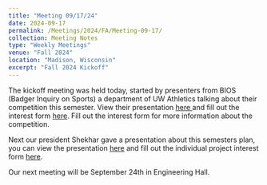 ```yaml
---
title: "Meeting 09/17/24"
date: 2024-09-17
permalink: /Meetings/2024/FA/Meeting-09-17/
collection: Meeting Notes
type: "Weekly Meetings"
venue: "Fall 2024"
location: "Madison, Wisconsin"
excerpt: "Fall 2024 Kickoff"
---
```

The kickoff meeting was held today, started by presenters from BIOS (Badger Inquiry on Sports) a department of UW Athletics talking about their competition this semester. View their presentation [here ](https://docs.google.com/presentation/d/1RYgZ1-wmq9Nc9ZyNDQkDLGerpfAY3qw4/edit?usp=sharing&ouid=112325773767940734858&rtpof=true&sd=true)and fill out the interest form [here](https://docs.google.com/forms/d/e/1FAIpQLSfKaaaN1ZiNr0oeiMibVydfjJC_Kp8Hx9f8nINsUTXyKKubNw/viewform?fce_id=621c39f7-3311-44c2-9c4d-6b2f3de9c0f8). Fill out the interest form for more information about the competition. 

Next our president Shekhar gave a presentation about this semesters plan, you can view the presentation [here](https://docs.google.com/presentation/d/1xKgVkU6o70qrScwuPxtag2A-eju0VTxvc0cTUmCpM0o/edit?usp=sharing) and fill out the individual project interest form [here](https://docs.google.com/forms/d/1AfRHHb1WNeNNMYXJunDgnCaeyHkU-pQHvD_pjcwLTfU/edit#responses).

Our next meeting will be September 24th in Engineering Hall.

